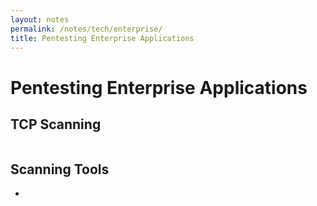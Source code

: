 ```yaml
---
layout: notes
permalink: /notes/tech/enterprise/
title: Pentesting Enterprise Applications
---
```


# Pentesting Enterprise Applications

## TCP Scanning
```bash

```

## Scanning Tools
- 